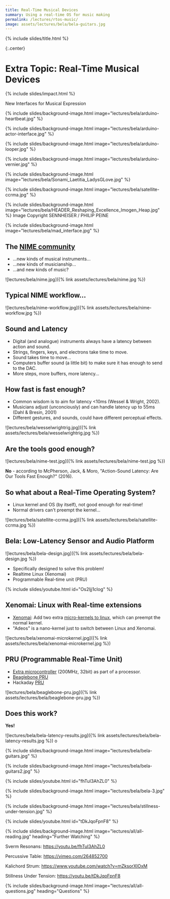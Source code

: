 ```yaml
---
title: Real-Time Musical Devices
summary: Using a real-time OS for music making
permalink: /lectures/rtos-music/
image: assets/lectures/bela/bela-guitars.jpg
---
```


{% include slides/title.html %}

<!-- music topic -->

{:.center}
# Extra Topic: Real-Time Musical Devices

{% include slides/impact.html %}

New Interfaces for Musical Expression

{% include slides/background-image.html
           image="lectures/bela/arduino-heartbeat.jpg"  %}

{% include slides/background-image.html
           image="lectures/bela/arduino-actor-interface.jpg"  %}
           
{% include slides/background-image.html
           image="lectures/bela/arduino-looper.jpg"  %}
           
{% include slides/background-image.html
           image="lectures/bela/arduino-vernier.jpg"  %}

{% include slides/background-image.html
           image="lectures/bela/Sonami_Laetitia_LadysGLove.jpg"  %}

{% include slides/background-image.html
           image="lectures/bela/satellite-ccrma.jpg"  %}
           
{% include slides/background-image.html
           image="lectures/bela/HEADER_Reshaping_Excellence_Imogen_Heap.jpg" %}
Image Copyright SENNHEISER / PHILIP PEINE
           
{% include slides/background-image.html
           image="lectures/bela/mad_interface.jpg"  %}
           
## The [NIME community](https://nime.org)

- ...new kinds of musical instruments... 
- ...new kinds of musicianship...
- ...and new kinds of music?

![lectures/bela/nime.jpg]({% link assets/lectures/bela/nime.jpg %})

## Typical NIME workflow...

![lectures/bela/nime-workflow.jpg]({% link assets/lectures/bela/nime-workflow.jpg %})

## Sound and Latency

- Digital (and analogue) instruments always have a latency between
  action and sound.
- Strings, fingers, keys, and electrons take time to move.
- Sound takes time to move...
- Computers buffer sound (a little bit) to make sure it has enough to
  send to the DAC.
- More steps, more buffers, more latency...

## How fast is fast enough?

- Common wisdom is to aim for latency <10ms (Wessel & Wright, 2002).
- Musicians adjust (unconciously) and can handle latency up to 55ms
  (Dahl & Bresin, 2001)
- Different gestures, and sounds, could have different perceptual
  effects.

![lectures/bela/wesselwrightrig.jpg]({% link assets/lectures/bela/wesselwrightrig.jpg %})

## Are the tools good enough?

![lectures/bela/nime-test.jpg]({% link assets/lectures/bela/nime-test.jpg %})

**No** - according to McPherson, Jack, & Moro, "Action-Sound Latency: Are Our Tools Fast Enough?" (2016).

## So what about a Real-Time Operating System?

- Linux kernel and OS (by itself), not good enough for real-time!
- Normal drivers can't preempt the kernel...

![lectures/bela/satellite-ccrma.jpg]({% link assets/lectures/bela/satellite-ccrma.jpg %})

## Bela: Low-Latency Sensor and Audio Platform

![lectures/bela/bela-design.jpg]({% link assets/lectures/bela/bela-design.jpg %})

- Specifically designed to solve this problem!
- Realtime Linux (Xenomai)
- Programmable Real-time unit (PRU)

<!-- Bela Overview -->
{% include slides/youtube.html id="Os2ljj1cIog" %}
<!-- https://youtu.be/Os2ljj1cIog -->

## Xenomai: Linux with Real-time extensions

- [Xenomai](https://xenomai.org): Add two extra [micro-kernels to linux](lectures/bela/satellite-ccrma.jpg), which can preempt the normal kernel.
- "Adeos" is a nano-kernel just to switch between Linux and Xenomai.

![lectures/bela/xenomai-microkernel.jpg]({% link assets/lectures/bela/xenomai-microkernel.jpg %})

## PRU (Programmable Real-Time Unit)

- [Extra microcontroller](https://beagleboard.org/pru) (200MHz, 32bit)
  as part of a processor.
-  [Beaglebone PRU](https://www.embeddedrelated.com/showarticle/586.php)
- Hackaday [PRU](https://hackaday.com/2014/06/22/an-introduction-to-the-beaglebone-pru/)

![lectures/bela/beaglebone-pru.jpg]({% link assets/lectures/bela/beaglebone-pru.jpg %})

## Does this work?

**Yes!**

![lectures/bela/bela-latency-results.jpg]({% link assets/lectures/bela/bela-latency-results.jpg %})
o
<!-- Guitars -->

{% include slides/background-image.html
           image="lectures/bela/bela-guitars.jpg"  %}
       
{% include slides/background-image.html
           image="lectures/bela/bela-guitars2.jpg"  %}

{% include slides/youtube.html id="fhTuI3AhZL0" %}

<!-- Stillness under Tension -->

{% include slides/background-image.html
           image="lectures/bela/bela-3.jpg"  %}

{% include slides/background-image.html
           image="lectures/bela/stillness-under-tension.jpg"  %}

{% include slides/youtube.html id="tDkJqoFpnF8" %}

{% include slides/background-image.html
           image="lectures/all/all-reading.jpg"
           heading="Further Watching"  %}

Sverm Resonans: https://youtu.be/fhTuI3AhZL0

Percussive Table: https://vimeo.com/264852700

Kalichord Strum: https://www.youtube.com/watch?v=mZksorXIOxM

Stillness Under Tension: https://youtu.be/tDkJqoFpnF8

{% include slides/background-image.html
           image="lectures/all/all-questions.jpg"
           heading="Questions"  %}
